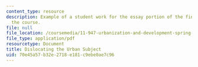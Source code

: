 ```yaml
---
content_type: resource
description: Example of a student work for the essay portion of the final exam of
  the course.
file: null
file_location: /coursemedia/11-947-urbanization-and-development-spring-2009/70e45a57b32e2718e181c9ebe0ae7c96_MIT11_947s09_sw05.pdf
file_type: application/pdf
resourcetype: Document
title: Dislocating the Urban Subject
uid: 70e45a57-b32e-2718-e181-c9ebe0ae7c96
---
```

